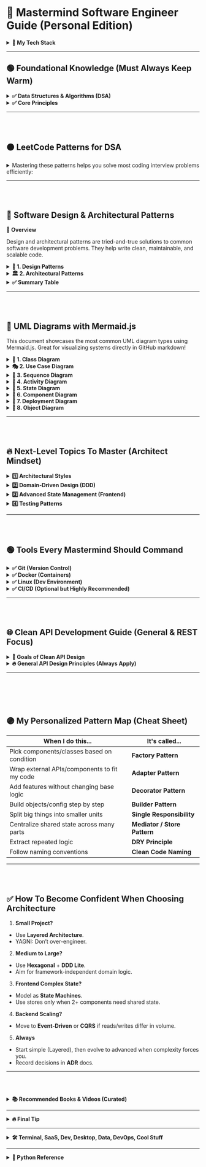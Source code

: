 # 🧠 Mastermind Software Engineer Guide (Personal Edition)

<details>
<summary><strong>🚀 My Tech Stack</strong></summary>

- **Backend**: Python (Django, FastAPI), Rust (actix-web, axum)
- **Frontend**: Svelte / SvelteKit
- **Tools**: Linux, Git, Docker
- **Patterns & Principles**: SOLID, DRY, YAGNI, KISS, naming, architecture, extendibility

</details>

---


## 🟢 Foundational Knowledge (Must Always Keep Warm)

<details>
<summary><strong>✅ Data Structures & Algorithms (DSA)</strong></summary>

- Arrays, Linked Lists, Trees, Graphs
- Sorting, Searching
- Hash Maps, Sets
- Recursion, Dynamic Programming (DP)
- Time & Space Complexity (Big O)

**Tip**: Revise once per year — but don’t overstress memorization. Deep pattern recognition is more important.

</details>

<details>
<summary><strong>✅ Core Principles</strong></summary>

- **SOLID** (OOP principles)
- **DRY** (Don’t Repeat Yourself)
- **KISS** (Keep It Simple, Stupid)
- **YAGNI** (You Ain’t Gonna Need It)

</details>


---
<br><br>
## 🟠 LeetCode Patterns for DSA
<details>
<summary>Mastering these patterns helps you solve most coding interview problems efficiently:
</summary>


- **Sliding Window**  
  For subarrays/substrings with optimal time (e.g., max sum, longest substring).
  - Example: Maximum Subarray, Longest Substring Without Repeating Characters

- **Two Pointers**  
  For problems on sorted arrays/linked lists (e.g., pair sum, reverse).
  - Example: Two Sum II, Remove Duplicates from Sorted Array

- **Fast & Slow Pointers (Cycle Detection)**  
  Detect cycles or find middle in linked lists.
  - Example: Linked List Cycle, Find Middle of Linked List

- **Merge Intervals**  
  For interval overlap/merge problems.
  - Example: Merge Intervals, Insert Interval

- **Binary Search**  
  For sorted arrays/search space reduction.
  - Example: Search in Rotated Sorted Array, Find Minimum in Rotated Sorted Array

- **Backtracking**  
  For permutations, combinations, and subsets.
  - Example: Subsets, Permutations, Combination Sum

- **Breadth-First Search (BFS)**  
  For shortest path in unweighted graphs/trees.
  - Example: Binary Tree Level Order Traversal, Word Ladder

- **Depth-First Search (DFS)**  
  For traversals, connected components, and recursion.
  - Example: Number of Islands, Clone Graph

- **Dynamic Programming (DP)**  
  For optimal substructure/overlapping subproblems.
  - Example: Climbing Stairs, House Robber, Longest Increasing Subsequence

- **Greedy**  
  For local optimal → global optimal.
  - Example: Jump Game, Gas Station

- **Heap/Priority Queue**  
  For top K elements, merging sorted lists.
  - Example: Kth Largest Element, Merge K Sorted Lists

- **Trie**  
  For prefix-based search.
  - Example: Implement Trie, Word Search II

**Tip:**  
Focus on understanding the pattern, not just the solution.  
[LeetCode Patterns Reference](https://seanprashad.com/leetcode-patterns/)

</details>


---
<br><br>

## 📐 Software Design & Architectural Patterns


<strong>📄 Overview</strong>

Design and architectural patterns are tried-and-true solutions to common software development problems. They help write clean, maintainable, and scalable code.

>

<details>
<summary><strong>🧱 1. Design Patterns</strong></summary>

<details>
<summary><strong>🔨 1.1 Creational Patterns</strong></summary>

- **Singleton**  
  Ensure a class has only one instance and provide a global point of access.
  ```mermaid
  classDiagram
  class Singleton {
    -instance: Singleton
    +getInstance(): Singleton
  }
  ```

- **Factory Method**  
  Define an interface for creating an object, but let subclasses decide which class to instantiate.
  ```mermaid
  classDiagram
  class Product
  class ConcreteProduct
  class Creator {
    +factoryMethod(): Product
  }
  class ConcreteCreator {
    +factoryMethod(): Product
  }
  Creator <|-- ConcreteCreator
  Product <|-- ConcreteProduct
  ```

- **Builder**  
  Separate the construction of a complex object from its representation.
  ```mermaid
  classDiagram
  class Director
  class Builder {
    +setPart()
    +getResult()
  }
  Director --> Builder
  ```

- **Prototype**  
  Create new objects by copying an existing object (clone).
  ```mermaid
  classDiagram
  class Prototype {
    +clone(): Prototype
  }
  class ConcretePrototype
  Prototype <|-- ConcretePrototype
  ```

</details>

<details>
<summary><strong>🧩 1.2 Structural Patterns</strong></summary>

- **Adapter**  
  Allow incompatible interfaces to work together.
  ```mermaid
  classDiagram
  class Target
  class Adaptee
  class Adapter
  Target <|.. Adapter
  Adapter --> Adaptee
  ```

- **Bridge**  
  Separate abstraction from implementation so they can vary independently.
  ```mermaid
  classDiagram
  class Abstraction
  class Implementor
  class RefinedAbstraction
  Abstraction <|-- RefinedAbstraction
  RefinedAbstraction --> Implementor
  ```

- **Composite**  
  Treat individual objects and compositions uniformly.
  ```mermaid
  classDiagram
  class Component
  class Leaf
  class Composite {
    +add()
  }
  Component <|-- Leaf
  Component <|-- Composite
  Composite --> Component
  ```

- **Decorator**  
  Add responsibilities to objects dynamically.
  ```mermaid
  classDiagram
  class Component
  class ConcreteComponent
  class Decorator
  class ConcreteDecorator
  Component <|-- ConcreteComponent
  Component <|-- Decorator
  Decorator <|-- ConcreteDecorator
  Decorator --> Component
  ```

- **Facade**  
  Provide a simplified interface to a complex subsystem.
  ```mermaid
  classDiagram
  class Facade
  class SubsystemA
  class SubsystemB
  Facade --> SubsystemA
  Facade --> SubsystemB
  ```

</details>

<details>
<summary><strong>🧠 1.3 Behavioral Patterns</strong></summary>

- **Observer**  
  Define a dependency between objects so that when one changes, others are notified.
  ```mermaid
  classDiagram
  class Subject {
    +attach()
    +detach()
    +notify()
  }
  class Observer {
    +update()
  }
  Subject --> Observer
  ```

- **Command**  
  Encapsulate a request as an object.
  ```mermaid
  classDiagram
  class Command {
    +execute()
  }
  class ConcreteCommand
  class Invoker
  class Receiver
  Command <|-- ConcreteCommand
  Invoker --> Command
  ConcreteCommand --> Receiver
  ```

- **Strategy**  
  Define a family of algorithms, encapsulate them, and make them interchangeable.
  ```mermaid
  classDiagram
  class Context {
    -strategy: Strategy
  }
  class Strategy {
    +execute()
  }
  class ConcreteStrategyA
  Strategy <|-- ConcreteStrategyA
  Context --> Strategy
  ```

</details>
</details>

<details>
<summary><strong>🏛️ 2. Architectural Patterns</strong></summary>

- **MVC (Model-View-Controller)**  
  Separates application logic into three interconnected components.
  ```mermaid
  graph TD
  Model --> Controller
  Controller --> View
  View --> Model
  ```

- **MVVM (Model-View-ViewModel)**  
  Enhances MVC with two-way binding between view and view model.
  ```mermaid
  graph TD
  Model --> ViewModel
  ViewModel --> View
  View --> ViewModel
  ```

- **Layered Architecture**  
  Organizes code into layers with specific responsibilities.
  ```mermaid
  graph TD
  UI --> Application
  Application --> Domain
  Domain --> Infrastructure
  ```

- **Client-Server**  
  Divide systems into a server (provider) and client (consumer).
  ```mermaid
  graph TD
  Client -->|Request| Server
  Server -->|Response| Client
  ```

- **Microservices**  
  Decompose a system into small, independently deployable services.
  ```mermaid
  graph TD
  ServiceA --> API
  ServiceB --> API
  ServiceC --> API
  API --> Client
  ```

</details>

<details>
<summary><strong>✅ Summary Table</strong></summary>

| Category |	Patterns|
|-|-|
| Creational |	Singleton, Factory Method, Builder, Prototype|
| Structural |	Adapter, Composite, Facade, Bridge, Decorator|
| Behavioral |	Observer, Command, Strategy|
| Architectural |	MVC, MVVM, Layered, Client-Server, Microservices|

</details>


---
<br><br>

## 📘 UML Diagrams with Mermaid.js

This document showcases the most common UML diagram types using Mermaid.js. Great for visualizing systems directly in GitHub markdown!

<details>
<summary><strong>🧱 1. Class Diagram</strong></summary>

**Description:**  
Class diagrams represent the structure of classes in a system, showing their attributes, methods, and relationships.

```mermaid  
classDiagram  
    class Animal {  
        +String name  
        +int age  
        +makeSound()  
    }  

    class Dog {  
        +String breed  
        +bark()  
    }  

    class Cat {  
        +scratch()  
    }  

    Animal <|-- Dog  
    Animal <|-- Cat  
```
</details>

<details>
<summary><strong>🎭 2. Use Case Diagram</strong></summary>

**Description:**  
Use case diagrams visualize the interactions between users (actors) and the system to achieve goals (use cases).

```mermaid  
graph TD  
    Actor((👤 User)) -->|Uses| System[🖥️ System]  
    System --> UC1(📌 Use Case 1)  
    System --> UC2(📌 Use Case 2)  
    UC1 -.-> UC2  
```
</details>

<details>
<summary><strong>🔁 3. Sequence Diagram</strong></summary>

**Description:**  
Sequence diagrams show how objects or components interact in a particular sequence of time-ordered messages.

```mermaid  
sequenceDiagram  
    participant User as 👤 User  
    participant WebApp as 🌐 WebApp  
    participant Server as 🖥️ Server  

    User->>WebApp: Request Page  
    WebApp->>Server: Fetch Data  
    Server-->>WebApp: Return Data  
    WebApp-->>User: Render Page  
```
</details>

<details>
<summary><strong>🏃 4. Activity Diagram</strong></summary>

**Description:**  
Activity diagrams model the flow of control or data between activities, useful for describing workflows and logic.

```mermaid  
flowchart TD  
    Start([🚀 Start]) --> A[🔐 Login]  
    A --> B{✅ Valid?}  
    B -- Yes --> C[📊 Show Dashboard]  
    B -- No --> D[❌ Show Error]  
    C --> End([🏁 End])  
    D --> End  
```
</details>

<details>
<summary><strong>🔄 5. State Diagram</strong></summary>

**Description:**  
State diagrams represent the possible states of an object and transitions triggered by events or actions.

```mermaid  
stateDiagram-v2  
    [*] --> Idle  
    Idle --> Processing : ▶️ start()  
    Processing --> Finished : ✔️ complete()  
    Finished --> [*]  
```
</details>

<details>
<summary><strong>🧩 6. Component Diagram</strong></summary>

**Description:**  
Component diagrams model the components of a system and how they interact through interfaces.

```mermaid  
graph TB  
    Client[🧑‍💻 Client] -->|uses| API[🌐 API]  
    API --> Controller[🧭 Controller]  
    Controller --> Service[⚙️ Service]  
    Service --> Database[(🗄️ Database)]  
```
</details>

<details>
<summary><strong>🚚 7. Deployment Diagram</strong></summary>

**Description:**  
Deployment diagrams show the physical layout of hardware and how software components are deployed on them.

```mermaid  
graph TD  
    subgraph 🧑‍💻 Client Node  
        Browser[🌍 Browser]  
    end  

    subgraph 🖥️ Server Node  
        WebApp[🧠 WebApp]  
        DB[(🗃️ Database)]  
    end  

    Browser --> WebApp  
    WebApp --> DB  
```
</details>

<details>
<summary><strong>🧸 8. Object Diagram</strong></summary>

**Description:**  
Object diagrams depict instances of classes (objects) and their relationships at a specific point in time.

```mermaid  
classDiagram  
    class Person {  
        +String name  
        +int age  
    }  

    Person : name = "Alice"  
    Person : age = 30  
```
</details>


---
<br><br>


## 🔥 Next-Level Topics To Master (Architect Mindset)

<details>
<summary><strong>1️⃣ Architectural Styles</strong></summary>

- **Layered Architecture** (Controllers → Services → Repos)
- **Hexagonal Architecture** (Ports & Adapters, decouple domain)
- **CQRS** (Command Query Responsibility Segregation)
- **Event-Driven Architecture** (pub/sub systems, message queues)

</details>

<details>
<summary><strong>2️⃣ Domain-Driven Design (DDD)</strong></summary>

- Entities → objects with identity (e.g., `User`, `Order`)
- Value Objects → immutable, no ID (`Money`, `Coordinates`)
- Aggregates → groups of entities with a root
- Ubiquitous Language → name code after domain terms

</details>

<details>
<summary><strong>3️⃣ Advanced State Management (Frontend)</strong></summary>

- **Finite State Machines** → use XState or implement manually
- **Statecharts** → for complex UIs (multi-step flows)
- **Reactive Patterns** → data flow graphs, not just stores

</details>

<details>
<summary><strong>4️⃣ Testing Patterns</strong></summary>

- **Given-When-Then** (BDD style)
- **Test Doubles** (Mock, Stub, Fake)
- **Property-Based Testing** (e.g., `hypothesis` in Python, `proptest` in Rust)

</details>

---
<br><br>

## 🟢 Tools Every Mastermind Should Command

<details>
<summary><strong>✅ Git (Version Control)</strong></summary>

- Rebase, squash commits
- Feature branch workflows
- Writing meaningful commit messages
- Handling merge conflicts like a pro

</details>

<details>
<summary><strong>✅ Docker (Containers)</strong></summary>

- Writing multi-stage Dockerfiles
- Using `docker-compose` for dev envs
- Building minimal, production-ready images
- Understanding networks, volumes, healthchecks

</details>

<details>
<summary><strong>✅ Linux (Dev Environment)</strong></summary>

- Bash scripting
- `grep`, `awk`, `sed` for text processing
- Managing services with `systemd`
- Networking basics (`netstat`, `curl`, `dig`)

</details>

<details>
<summary><strong>✅ CI/CD (Optional but Highly Recommended)</strong></summary>

- Github Actions / Gitlab CI pipelines
- Lint → Test → Build → Deploy sequences
- Using Docker in CI pipelines

</details>


---


<br><br>

## 🌐 Clean API Development Guide (General & REST Focus)


<details>
<summary><strong>🚀 Goals of Clean API Design</strong></summary>

- **Consistent** → predictable patterns everywhere
- **Simple** → easy for clients to understand & use
- **Versioned** → changes don't break old clients
- **Secure** → protects against common vulnerabilities
- **Extensible** → easy to add features without breaking old ones
- **Well-documented** → clear and accurate API docs

</details>

<details>
<summary><strong>🔥 General API Design Principles (Always Apply)</strong></summary>

<details>
<summary>1. Use Meaningful Resource Naming</summary>

- Use **nouns** for resources, **verbs** for actions.
- Examples:
    ```
    GET /users
    POST /users
    PATCH /users/{id}
    ```

</details>

<details>
<summary>2. Use HTTP Methods Correctly</summary>

| Method  | Use For                   |
|---------|---------------------------|
| GET     | Retrieve data             |
| POST    | Create new resource       |
| PUT     | Replace entire resource   |
| PATCH   | Update part of resource   |
| DELETE  | Remove resource           |

</details>

<details>
<summary>3. Version Your API (Always!)</summary>

- Example:
    ```
    /api/v1/users
    /api/v2/users
    ```
- Use URI versioning or headers, but **always version**.

</details>

<details>
<summary>4. Use Standard HTTP Status Codes</summary>

| Status Code  | Meaning              |
|--------------|----------------------|
| 200 OK       | Success               |
| 201 Created  | Resource created      |
| 400 Bad Request | Client error       |
| 401 Unauthorized | Auth failed       |
| 404 Not Found | Resource missing     |
| 500 Server Error | Internal fail     |

</details>

<details>
<summary>5. Keep Responses Consistent</summary>

- Use a common envelope format:
```json
{
  "data": { ... },
  "error": null
}
```
https://swagger.io/
</details>
</details>
</details>

---
<br><br>
<br><br>

## 🟣 My Personalized Pattern Map (Cheat Sheet)

| When I do this...                             | It's called...         |
|-----------------------------------------------|------------------------|
| Pick components/classes based on condition    | **Factory Pattern**    |
| Wrap external APIs/components to fit my code  | **Adapter Pattern**    |
| Add features without changing base logic      | **Decorator Pattern**  |
| Build objects/config step by step             | **Builder Pattern**    |
| Split big things into smaller units           | **Single Responsibility** |
| Centralize shared state across many parts     | **Mediator / Store Pattern** |
| Extract repeated logic                        | **DRY Principle**      |
| Follow naming conventions                     | **Clean Code Naming**  |

</details>

---
<br><br>

## ✅ How To Become Confident When Choosing Architecture

1. **Small Project?**
 - Use **Layered Architecture**.
 - YAGNI: Don’t over-engineer.

2. **Medium to Large?**
 - Use **Hexagonal** + **DDD Lite**.
 - Aim for framework-independent domain logic.

3. **Frontend Complex State?**
 - Model as **State Machines**.
 - Use stores only when 2+ components need shared state.

4. **Backend Scaling?**
 - Move to **Event-Driven** or **CQRS** if reads/writes differ in volume.

5. **Always**
 - Start simple (Layered), then evolve to advanced when complexity forces you.
 - Record decisions in **ADR** docs.

</details>

---
<br><br>


<details>
<summary><strong>📚 Recommended Books & Videos (Curated)</strong></summary>

**Books:**
- Clean Code by Robert C. Martin
- Clean Architecture by Robert C. Martin
- Domain-Driven Design Distilled by Vaughn Vernon
- Patterns of Enterprise Application Architecture by Martin Fowler
- Refactoring UI by Adam Wathan

**Videos & Playlists:**  
<details>
<summary>Python</summary>

- [James Powell playlist](https://www.youtube.com/watch?v=cKPlPJyQrt4&list=PLzg3FkRs7fcTjdBdrP6dOTcV3AJwnzL0Y)
- [sentdex web scraping](https://www.youtube.com/watch?v=aIPqt-OdmS0&list=PLQVvvaa0QuDfV1MIRBOcqClP6VZXsvyZS)
- [Pandas advanced](https://www.youtube.com/watch?v=ZyhVh-qRZPA&list=PL-osiE80TeTsWmV9i9c58mdDCSskIFdDS)
- [sentdex pandas](https://www.youtube.com/watch?v=Iqjy9UqKKuo&list=PLQVvvaa0QuDc-3szzjeP6N6b0aDrrKyL-)
- [Full django](https://www.youtube.com/watch?v=PtQiiknWUcI)
- [Full django (drf)](https://www.youtube.com/watch?v=c708Nf0cHrs)
- [refactoring.guru](https://roadmap.sh/) best design pattern explanaition
- [roadmap.sh](https://refactoring.guru/) has this & better
</details>

<details>
<summary>IT (networking / databases / http ...)</summary>

- [Best all in one channel i found](https://www.youtube.com/@hnasr/playlists)
- [regex](https://www.youtube.com/watch?v=sa-TUpSx1JA)
</details>

<details>
<summary>Backend / System Design</summary>

- [bytebytego](https://www.youtube.com/@ByteByteGo/playlists) 
- [OPEN API SPECS](https://www.youtube.com/watch?v=6kwmW_p_Tig)
- [APiarchitecture](https://www.youtube.com/@CodeOpinion/featured)
- [API design](https://www.youtube.com/watch?v=9Ng00IlBCtw&list=PL9XzOCngAkqs4m0XdULJu_78nM3Ok3Q65)
- [web design standards](https://www.youtube.com/watch?v=uS9wnNsamzA)
</details>

<details>
<summary>Rust</summary>

- [All in one video](https://www.youtube.com/watch?v=ygL_xcavzQ4)
- [from tust book](https://www.youtube.com/watch?v=OX9HJsJUDxA&list=PLai5B987bZ9CoVR-QEIN9foz4QCJ0H2Y8)
- [From rust to python](https://www.youtube.com/watch?v=7odJDwhjCXQ&list=PLEIv4NBmh-GsWGE9mY3sF9c5lgh5Z_jLr)
- also check the <b>rustlings & 100 exercices</b>
</details>

<details>
<summary>Git</summary>

- [All in one video](https://www.youtube.com/watch?v=RGOj5yH7evk)
</details>

<details>
<summary>Svelte</summary>

- [All in one sveltekit](https://www.youtube.com/watch?v=MoGkX4RvZ38)
- [tailwind css](https://www.youtube.com/watch?v=bxmDnn7lrnk&list=PL4cUxeGkcC9gpXORlEHjc5bgnIi5HEGhw)
- also check daisyUI and <b>skeletonUI</b>
</details>

<details>
<summary>Linux</summary>

- [Mostafa Hamouda redhat (the best)](https://www.youtube.com/watch?v=oD5Y4Gzr6vw&list=PLy1Fx2HfcmWBpD_PI4AQpjeDK5-5q6TG7)
- also check docker
</details>

<details>
<summary>Algorithms</summary>

- [Prime's last algo](https://frontendmasters.com/courses/algorithms/introduction/)
- [Algorithms simple version](https://www.youtube.com/watch?v=kp3fCihUXEg)
- [Datastructures simple version](https://www.youtube.com/watch?v=cQWr9DFE1ww)
- also do some leetcode, best from neetcode
</details>

<details>
<summary>AI</summary>
- we don't do that here
</details>
</details>

---
<details>
<summary><strong>🔥 Final Tip</strong></summary>

> Mastermind devs don’t memorize patterns — they **name their instincts** and **record decisions**.  
> Trust your intuition. Level it up by learning the names.  
> Then, you'll not only code well — you'll design systems that last 🔥.

</details>

---




<details>
<summary><strong>🛠️ Terminal, SaaS, Dev, Desktop, Data, DevOps, Cool Stuff</strong></summary>

<details>
<summary>Terminal</summary>

- ranger
- helix
- tmux
- docker / docker-compose / lazydocker
- git / lazygit
- htop
- coreutils (grep / find / jq / sed ...)
- ansible
- fish / starship
- ollama

</details>

<details>
<summary>SaaS</summary>

- Wordpress (cf7 elementor)
- Odoo
- directus
- n8n
- aapanel
- glpi
- moodle / budibase / callcom

</details>

<details>
<summary>Dev</summary>

- python (django, pandas / polars, fastapi, requests, scrapy, sklearn) jupyter
- js (sveltekit / skeletonUi superform, drizzleORM, pwa, capacitor)
- fun with go / rust
- sentry

</details>

<details>
<summary>Desktop</summary>

- insomnia
- vscodium
- chromium
- dbeaver
- inkscape
- onlyoffice
- flameshot
- lmstudio

</details>

<details>
<summary>Data</summary>

- dbt
- dagster
- airflow/prefect
- superset
- grafana
- pg / mongo / sqlite / clickhouse
- great_expectations
- querybook

</details>

<details>
<summary>DevOps</summary>

- prometheus / grafana / uptime kuma
- gitlab
- nginx / traefik / caddy
- cockpit 
- openstack
- portainer

</details>

<details>
<summary>Cool Stuff</summary>

- typst
- automa
- evilimiter
- airgeddon
- PlantUML
- fedora / alpine / k3s / microk8s / k0s
- bookmarklets

</details>
</details>

---

<details>
<summary><strong>🐍 Python Reference</strong></summary>

<details>
<summary>Basics</summary>

- OOP (classes)
- generators (yield)
- Decorators (@something)
- Type hint
- List comprehension
- Lambda functions  
[Code examples](https://www.programcreek.com/python/)

</details>

<details>
<summary>Base Libraries</summary>

- inspect
- dis
- toolz
- functools
- random/secret
- operator
- datetime/time
- os/sys

</details>

<details>
<summary>Web</summary>

- Django / DRF / Celery
- flask (quart) / fastapi / django / muffin / blacksheep / aiohttp
- requests
- lxml
- json
- bs4
- sockets
- urlib3
- jwt

</details>

<details>
<summary>Useful Libraries</summary>

- tabulate
- sqlalchemy
- tinydb
- scrapy
- pyautogui
- opencv2
- pynput
- pyinstaller
- pillow
- networkx
- jwt
- sqlacodegen (generating auto models from a database)
- furl (manipulate URLs)

</details>

<details>
<summary>Functional Programming</summary>

- map
- reduce
- filter
- toolz
- functools
- lambda  
[Functional playlist](https://www.youtube.com/playlist?list=PLP8GkvaIxJP1z5bu4NX_bFrEInBkAgTMr)

</details>

<details>
<summary>Data Science / Analytics</summary>

- numpy
- pandas
- matplotlib
- plotly
- scipy
- sklearn
- pytorch
- pandas-profiling ([repo](https://github.com/ydataai/pandas-profiling))

</details>

<details>
<summary>CLI</summary>

- fire

</details>
</details>






